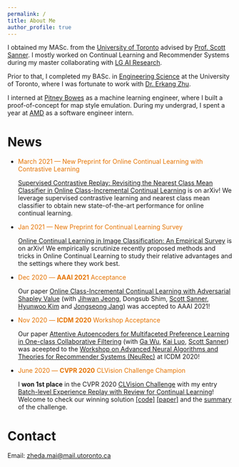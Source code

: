 ```yaml
---
permalink: /
title: About Me
author_profile: true
---
```


I obtained my MASc. from the [University of Toronto](https://www.utoronto.ca/) advised by [Prof. Scott Sanner](https://d3m.mie.utoronto.ca/members/ssanner/). I mostly worked on Continual Learning and Recommender Systems during my master collaborating with [LG AI Research](https://www.lgresearch.ai/).

Prior to that, I  completed my BASc. in [Engineering Science](https://engsci.utoronto.ca/) at the University of Toronto, where I was fortunate to work with [Dr. Erkang Zhu](http://ekzhu.com/).

I interned at [Pitney Bowes](https://www.pitneybowes.com/us) as a machine learning engineer, where I built a proof-of-concept for map style emulation. During my undergrad, I spent a year at [AMD](https://www.amd.com/en) as a software engineer intern. 



# News

- <span style="color:#e67300">March 2021 — New Preprint for Online Continual Learning with Contrastive Learning</span> 

  [Supervised Contrastive Replay: Revisiting the Nearest Class Mean Classifier in Online Class-Incremental Continual Learning](https://arxiv.org/abs/2103.13885) is on arXiv! We leverage supervised contrastive learning and nearest class mean classifier to obtain new state-of-the-art performance for online continual learning. 
  
  
  
- <span style="color:#e67300">Jan 2021 — New Preprint for Continual Learning Survey </span>

  [Online Continual Learning in Image Classification: An Empirical Survey](https://arxiv.org/abs/2101.10423) is on arXiv! We empirically scrutinize recently proposed methods and tricks in Online Continual Learning to study their relative advantages and the settings where they work best. 



- <span style="color:#e67300">Dec 2020 — **AAAI 2021** Acceptance</span>

  Our paper [Online Class-Incremental Continual Learning with Adversarial Shapley Value](http://128.84.4.34/abs/2009.00093) (with [Jihwan Jeong](https://ca.linkedin.com/in/jihwan-jeong-5301ab183/en-us), Dongsub Shim, [Scott Sanner](https://d3m.mie.utoronto.ca/members/ssanner/), [Hyunwoo Kim](https://scholar.google.com/citations?user=5DfOhKwAAAAJ&hl=en) and [Jongseong Jang](https://scholar.google.co.kr/citations?user=-DJPQqgAAAAJ&hl=ko)) was accepted to AAAI 2021!

  

- <span style="color:#e67300">Nov 2020 — **ICDM 2020** Workshop Acceptance</span>

  Our paper [Attentive Autoencoders for Multifaceted Preference Learning in One-class Collaborative Filtering](https://arxiv.org/abs/2010.12803) (with [Ga Wu](https://wuga214.github.io/), [Kai Luo](https://scholar.google.com/citations?user=lO1PU44AAAAJ&hl=en), [Scott Sanner](https://d3m.mie.utoronto.ca/members/ssanner/)) was aceepted to the [Workshop on Advanced Neural Algorithms and Theories for Recommender Systems (NeuRec)](https://datasj.github.io/) at ICDM 2020!

  

- <span style="color:#e67300">June 2020 — **CVPR 2020** CLVision Challenge Champion</span>

  I **won 1st  place** in the CVPR 2020 [CLVision Challenge](https://sites.google.com/view/clvision2020/challenge/challenge-winners) with my entry [Batch-level Experience Replay with Review for Continual Learning](https://arxiv.org/abs/2007.05683)! Welcome to check our winning solution [[code]](https://github.com/RaptorMai/CVPR20_CLVision_challenge) [[paper]](https://arxiv.org/abs/2007.05683) and the [summary](https://arxiv.org/abs/2009.09929) of the challenge.

  

# Contact

Email: zheda.mai@mail.utoronto.ca

